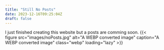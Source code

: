 ```yaml
---
title: "Still No Posts"
date: 2023-12-16T09:25:04Z
draft: false
---
```


I just finished creating this website but a posts are comming soon.
{{< figure src="images/noPosts.jpg" alt="A WEBP converted image" caption="A WEBP converted image" class="webp" loading="lazy" >}}
